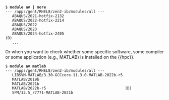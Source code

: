 <pre><code>$ <b>module av | more</b>
--- /apps/gent/RHEL8/zen2-ib/modules/all ---
   ABAQUS/2021-hotfix-2132
   ABAQUS/2022-hotfix-2214
   ABAQUS/2022
   ABAQUS/2023
   ABAQUS/2024-hotfix-2405                                                (D)
   ...
</code></pre>

Or when you want to check whether some specific software, some compiler or some
application (e.g., MATLAB) is installed on the {{hpc}}.

<pre><code>$ <b>module av matlab</b>
--- /apps/gent/RHEL8/zen2-ib/modules/all ---
   LIBSVM-MATLAB/3.30-GCCcore-11.3.0-MATLAB-2022b-r5
   MATLAB/2019b
   MATLAB/2021b
   MATLAB/2022b-r5                                   (D)
   SPM/12.5_r7771-MATLAB-2021b
</code></pre>

